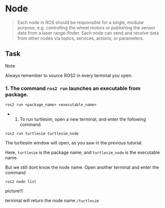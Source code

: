 # Node
> Each node in ROS should be responsible for a single, modular purpose,
> e.g. controlling the wheel motors or publishing the sensor data from a laser range-finder.
> Each node can send and receive data from other nodes via topics, services, actions, or parameters.

## Task

>[!NOTE]
> Always remember to source ROS2 in every terminal you open.

### 1. The command `ros2 run` launches an executable from package.
```
ros2 run <package_name> <executable_name>
```
* 1. To run turtlesim, open a new terminal, and enter the following command.
 
```
ros2 run turtlesim turtlesim_node
```

The turtlesim window will open, as you saw in the previous tutorial.

Here, `turtlesim` is the package name, and `turtlesim_node` is the executable name.

But we still dont know the node name. Open another terminal and enter the command

```
ros2 node list
```

picture!!!

terminal will return the node name `/turtlesim`
